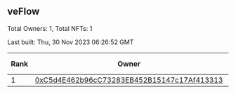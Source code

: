 ## veFlow

Total Owners: 1, Total NFTs: 1

Last built: Thu, 30 Nov 2023 06:26:52 GMT

| Rank | Owner | Voting Power | Influence | NFTs Id |
| --- | --- | --- | --- | --- |
  | 1 | [0xC5d4E462b96cC73283EB452B15147c17Af413313](https://debank.com/profile/0xC5d4E462b96cC73283EB452B15147c17Af413313?chain=canto) | 108,687.541 | 0.03604% | 1 |